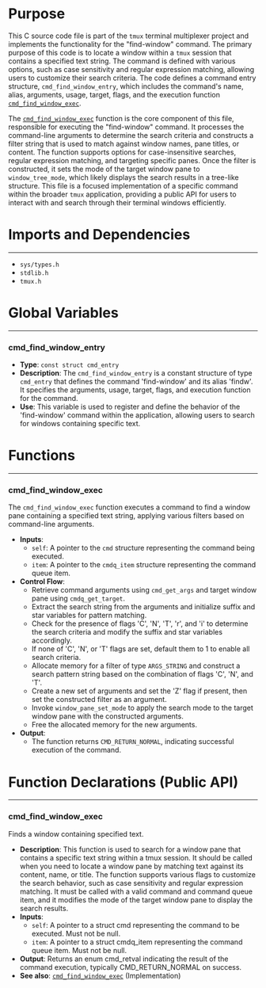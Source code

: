 # Purpose
This C source code file is part of the `tmux` terminal multiplexer project and implements the functionality for the "find-window" command. The primary purpose of this code is to locate a window within a `tmux` session that contains a specified text string. The command is defined with various options, such as case sensitivity and regular expression matching, allowing users to customize their search criteria. The code defines a command entry structure, `cmd_find_window_entry`, which includes the command's name, alias, arguments, usage, target, flags, and the execution function [`cmd_find_window_exec`](#cmd_find_window_exec).

The [`cmd_find_window_exec`](#cmd_find_window_exec) function is the core component of this file, responsible for executing the "find-window" command. It processes the command-line arguments to determine the search criteria and constructs a filter string that is used to match against window names, pane titles, or content. The function supports options for case-insensitive searches, regular expression matching, and targeting specific panes. Once the filter is constructed, it sets the mode of the target window pane to `window_tree_mode`, which likely displays the search results in a tree-like structure. This file is a focused implementation of a specific command within the broader `tmux` application, providing a public API for users to interact with and search through their terminal windows efficiently.
# Imports and Dependencies

---
- `sys/types.h`
- `stdlib.h`
- `tmux.h`


# Global Variables

---
### cmd_find_window_entry
- **Type**: `const struct cmd_entry`
- **Description**: The `cmd_find_window_entry` is a constant structure of type `cmd_entry` that defines the command 'find-window' and its alias 'findw'. It specifies the arguments, usage, target, flags, and execution function for the command.
- **Use**: This variable is used to register and define the behavior of the 'find-window' command within the application, allowing users to search for windows containing specific text.


# Functions

---
### cmd_find_window_exec<!-- {{#callable:cmd_find_window_exec}} -->
The `cmd_find_window_exec` function executes a command to find a window pane containing a specified text string, applying various filters based on command-line arguments.
- **Inputs**:
    - `self`: A pointer to the `cmd` structure representing the command being executed.
    - `item`: A pointer to the `cmdq_item` structure representing the command queue item.
- **Control Flow**:
    - Retrieve command arguments using `cmd_get_args` and target window pane using `cmdq_get_target`.
    - Extract the search string from the arguments and initialize suffix and star variables for pattern matching.
    - Check for the presence of flags 'C', 'N', 'T', 'r', and 'i' to determine the search criteria and modify the suffix and star variables accordingly.
    - If none of 'C', 'N', or 'T' flags are set, default them to 1 to enable all search criteria.
    - Allocate memory for a filter of type `ARGS_STRING` and construct a search pattern string based on the combination of flags 'C', 'N', and 'T'.
    - Create a new set of arguments and set the 'Z' flag if present, then set the constructed filter as an argument.
    - Invoke `window_pane_set_mode` to apply the search mode to the target window pane with the constructed arguments.
    - Free the allocated memory for the new arguments.
- **Output**:
    - The function returns `CMD_RETURN_NORMAL`, indicating successful execution of the command.


# Function Declarations (Public API)

---
### cmd_find_window_exec<!-- {{#callable_declaration:cmd_find_window_exec}} -->
Finds a window containing specified text.
- **Description**: This function is used to search for a window pane that contains a specific text string within a tmux session. It should be called when you need to locate a window pane by matching text against its content, name, or title. The function supports various flags to customize the search behavior, such as case sensitivity and regular expression matching. It must be called with a valid command and command queue item, and it modifies the mode of the target window pane to display the search results.
- **Inputs**:
    - `self`: A pointer to a struct cmd representing the command to be executed. Must not be null.
    - `item`: A pointer to a struct cmdq_item representing the command queue item. Must not be null.
- **Output**: Returns an enum cmd_retval indicating the result of the command execution, typically CMD_RETURN_NORMAL on success.
- **See also**: [`cmd_find_window_exec`](#cmd_find_window_exec)  (Implementation)


